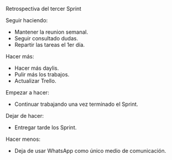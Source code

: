 Retrospectiva del tercer Sprint

Seguir haciendo:

- Mantener la reunion semanal.
- Seguir consultado dudas.
- Repartir las tareas el 1er día.

Hacer más:

- Hacer más daylis.
- Pulir más los trabajos.
- Actualizar Trello.

Empezar a hacer:

- Continuar trabajando una vez terminado el Sprint.

Dejar de hacer:

- Entregar tarde los Sprint.

Hacer menos:

- Deja de usar WhatsApp como único medio de comunicación.
